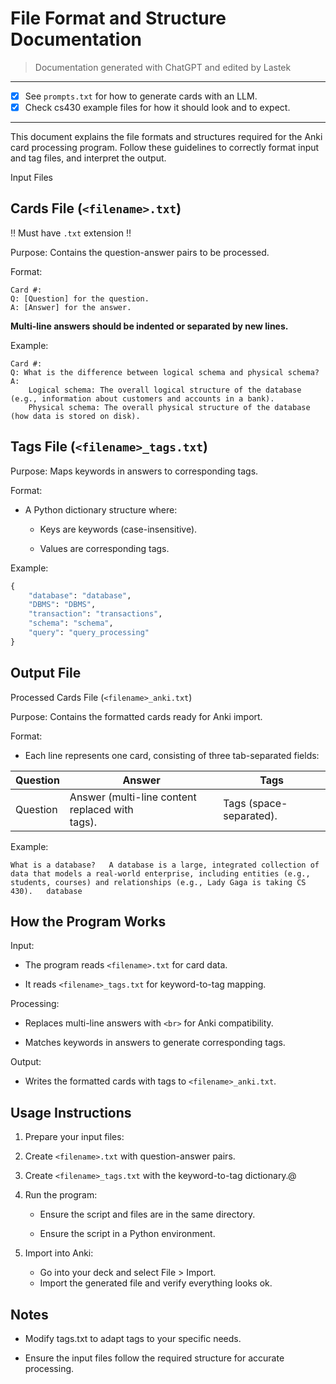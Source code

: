# File Format and Structure Documentation

> Documentation generated with ChatGPT and edited by Lastek 

___
- [x] See `prompts.txt` for how to generate cards with an LLM.
- [x] Check cs430 example files for how it should look and to expect.
___

This document explains the file formats and structures required for the Anki card processing program. Follow these guidelines to correctly format input and tag files, and interpret the output.

Input Files
## Cards File (`<filename>.txt`)

‼️ Must have `.txt` extension ‼️

Purpose: Contains the question-answer pairs to be processed.

Format:
 ```
Card #:
Q: [Question] for the question.
A: [Answer] for the answer.
```

__Multi-line answers should be indented or separated by new lines.__

Example:  
```
Card #:
Q: What is the difference between logical schema and physical schema?  
A:
    Logical schema: The overall logical structure of the database (e.g., information about customers and accounts in a bank).  
    Physical schema: The overall physical structure of the database (how data is stored on disk).  
```
            
## Tags File (`<filename>_tags.txt`)

Purpose: Maps keywords in answers to corresponding tags.

Format:

- A Python dictionary structure where:

    - Keys are keywords (case-insensitive).

    - Values are corresponding tags.

Example:
```python
{
    "database": "database",
    "DBMS": "DBMS",
    "transaction": "transactions",
    "schema": "schema",
    "query": "query_processing"
}
```

## Output File
Processed Cards File (`<filename>_anki.txt`)

Purpose: Contains the formatted cards ready for Anki import.

Format:

- Each line represents one card, consisting of three tab-separated fields:


| Question | Answer | Tags |
| ----------- | ----------- | ----------- | 
Question | Answer (multi-line content replaced with <br> tags). | Tags (space-separated). |

Example:
```
What is a database?   A database is a large, integrated collection of data that models a real-world enterprise, including entities (e.g., students, courses) and relationships (e.g., Lady Gaga is taking CS 430).   database
```

## How the Program Works

Input:

- The program reads `<filename>.txt` for card data.

- It reads `<filename>_tags.txt` for keyword-to-tag mapping.

Processing:

- Replaces multi-line answers with `<br>` for Anki compatibility.

- Matches keywords in answers to generate corresponding tags.

Output:

- Writes the formatted cards with tags to `<filename>_anki.txt`.

## Usage Instructions

1. Prepare your input files:

2. Create `<filename>.txt` with question-answer pairs.

3. Create `<filename>_tags.txt` with the keyword-to-tag dictionary.@

4. Run the program:

   - Ensure the script and files are in the same directory.

    - Ensure the script in a Python environment.

5. Import into Anki:

    - Go into your deck and select File > Import.
    - Import the generated file and verify everything looks ok.

## Notes

- Modify tags.txt to adapt tags to your specific needs.

- Ensure the input files follow the required structure for accurate processing.

